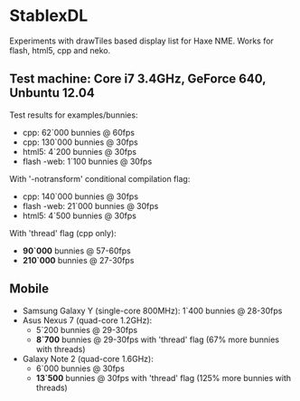 StablexDL
=========

Experiments with drawTiles based display list for Haxe NME.
Works for flash, html5, cpp and neko.


Test machine: Core i7 3.4GHz, GeForce 640, Unbuntu 12.04
------------------------------

Test results for examples/bunnies:

* cpp:        62`000 bunnies @ 60fps
* cpp:        130`000 bunnies @ 30fps
* html5:      4`200  bunnies @ 30fps
* flash -web: 1`100  bunnies @ 30fps

With '-notransform' conditional compilation flag:

* cpp:        140`000 bunnies @ 30fps
* flash -web: 21`000  bunnies @ 30fps
* html5:      4`500   bunnies @ 30fps

With 'thread' flag (cpp only):

* **90`000** bunnies @ 57-60fps
* **210`000** bunnies @ 27-30fps


Mobile
------------------------------

* Samsung Galaxy Y (single-core 800MHz):  1`400 bunnies @ 28-30fps
* Asus Nexus 7 (quad-core 1.2GHz):
    - 5`200 bunnies @ 29-30fps
    - **8`700** bunnies @ 29-30fps with 'thread' flag (67% more bunnies with threads)
* Galaxy Note 2 (quad-core 1.6GHz):
    - 6`000 bunnies @ 30fps
    - **13`500** bunnies @ 30fps with 'thread' flag (125% more bunnies with threads)